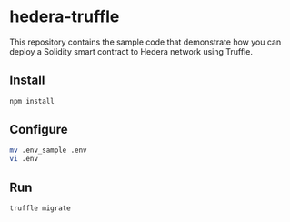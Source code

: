 # hedera-truffle

This repository contains the sample code that demonstrate how you can deploy a Solidity smart contract to Hedera network using Truffle.

## Install

```bash
npm install
```

## Configure

```bash
mv .env_sample .env
vi .env
```

## Run

```bash
truffle migrate
```
